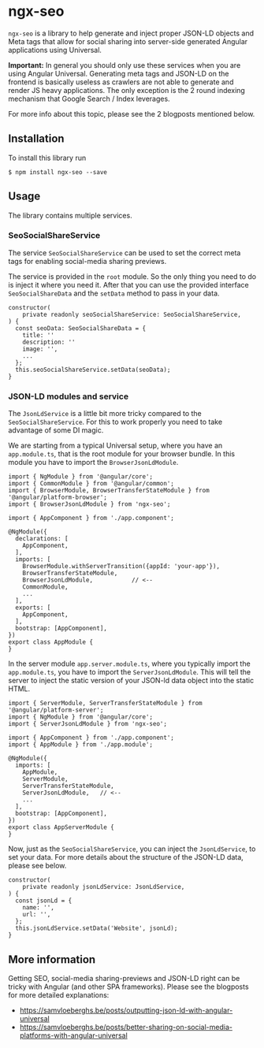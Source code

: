 # ngx-seo

`ngx-seo` is a library to help generate and inject proper JSON-LD objects and Meta tags that allow for social sharing into server-side generated Angular applications using Universal.

**Important:**
In general you should only use these services when you are using Angular Universal. 
Generating meta tags and JSON-LD on the frontend is basically useless as crawlers are not able to generate and render JS heavy applications.
The only exception is the 2 round indexing mechanism that Google Search / Index leverages.  

For more info about this topic, please see the 2 blogposts mentioned below.

## Installation

To install this library run

```
$ npm install ngx-seo --save
```

## Usage

The library contains multiple services. 

### SeoSocialShareService

The service `SeoSocialShareService` can be used to set the correct meta tags for enabling social-media sharing previews.

The service is provided in the `root` module. So the only thing you need to do is inject it where you need it. 
After that you can use the provided interface `SeoSocialShareData` and the `setData` method to pass in your data.

```angular2
constructor(
    private readonly seoSocialShareService: SeoSocialShareService,
) {
  const seoData: SeoSocialShareData = {
    title: ''
    description: ''
    image: '',
    ...
  };
  this.seoSocialShareService.setData(seoData);
}
```

### JSON-LD modules and service

The `JsonLdService` is a little bit more tricky compared to the `SeoSocialShareService`. For this to work properly you need to take advantage of some DI magic.

We are starting from a typical Universal setup, where you have an `app.module.ts`, that is the root module for your browser bundle. 
In this module you have to import the `BrowserJsonLdModule`.

```angular2
import { NgModule } from '@angular/core';
import { CommonModule } from '@angular/common';
import { BrowserModule, BrowserTransferStateModule } from '@angular/platform-browser';
import { BrowserJsonLdModule } from 'ngx-seo';

import { AppComponent } from './app.component';

@NgModule({
  declarations: [
    AppComponent,
  ],
  imports: [
    BrowserModule.withServerTransition({appId: 'your-app'}),
    BrowserTransferStateModule,
    BrowserJsonLdModule,           // <--
    CommonModule,
    ...
  ],
  exports: [
    AppComponent,
  ],
  bootstrap: [AppComponent],
})
export class AppModule {
}
```

In the server module `app.server.module.ts`, where you typically import the `app.module.ts`, you have to import the `ServerJsonLdModule`.
This will tell the server to inject the static version of your JSON-ld data object into the static HTML.

```angular2
import { ServerModule, ServerTransferStateModule } from '@angular/platform-server';
import { NgModule } from '@angular/core';
import { ServerJsonLdModule } from 'ngx-seo';

import { AppComponent } from './app.component';
import { AppModule } from './app.module';

@NgModule({
  imports: [
    AppModule,
    ServerModule,
    ServerTransferStateModule,
    ServerJsonLdModule,   // <--
    ...
  ],
  bootstrap: [AppComponent],
})
export class AppServerModule {
}
```

Now, just as the `SeoSocialShareService`, you can inject the `JsonLdService`, to set your data. For more details about the structure of the JSON-LD data, please see below.

```angular2
constructor(
    private readonly jsonLdService: JsonLdService,
) {
  const jsonLd = {
    name: '',
    url: '',
  };
  this.jsonLdService.setData('Website', jsonLd);
}
```

## More information

Getting SEO, social-media sharing-previews and JSON-LD right can be tricky with Angular (and other SPA frameworks).
Please see the blogposts for more detailed explanations:

- https://samvloeberghs.be/posts/outputting-json-ld-with-angular-universal
- https://samvloeberghs.be/posts/better-sharing-on-social-media-platforms-with-angular-universal

